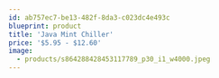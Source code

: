 ```yaml
---
id: ab757ec7-be13-482f-8da3-c023dc4e493c
blueprint: product
title: 'Java Mint Chiller'
price: '$5.95 - $12.60'
image:
  - products/s864288428453117789_p30_i1_w4000.jpeg
---
```

